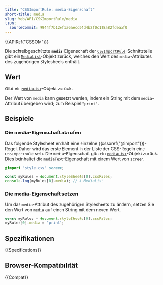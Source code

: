 ```yaml
---
title: "CSSImportRule: media-Eigenschaft"
short-title: media
slug: Web/API/CSSImportRule/media
l10n:
  sourceCommit: 9944f7b12ef1a6aecd54d4b2f0c188a82fdeaaf0
---
```


{{APIRef("CSSOM")}}

Die schreibgeschützte **`media`**-Eigenschaft der [`CSSImportRule`](/de/docs/Web/API/CSSImportRule)-Schnittstelle gibt ein [`MediaList`](/de/docs/Web/API/MediaList)-Objekt zurück, welches den Wert des `media`-Attributes des zugehörigen Stylesheets enthält.

## Wert

Gibt ein [`MediaList`](/de/docs/Web/API/MediaList)-Objekt zurück.

Der Wert von `media` kann gesetzt werden, indem ein String mit dem `media`-Attribut übergeben wird; zum Beispiel `"print"`.

## Beispiele

### Die media-Eigenschaft abrufen

Das folgende Stylesheet enthält eine einzelne {{cssxref("@import")}}-Regel. Daher wird das erste Element in der Liste der CSS-Regeln eine `CSSImportRule` sein. Die `media`-Eigenschaft gibt ein [`MediaList`](/de/docs/Web/API/MediaList)-Objekt zurück. Dies beinhaltet die `mediaText`-Eigenschaft mit einem Wert von `screen`.

```css
@import "style.css" screen;
```

```js
const myRules = document.styleSheets[0].cssRules;
console.log(myRules[0].media); // A MediaList
```

### Die media-Eigenschaft setzen

Um das `media`-Attribut des zugehörigen Stylesheets zu ändern, setzen Sie den Wert von `media` auf einen String mit dem neuen Wert.

```js
const myRules = document.styleSheets[0].cssRules;
myRules[0].media = "print";
```

## Spezifikationen

{{Specifications}}

## Browser-Kompatibilität

{{Compat}}
